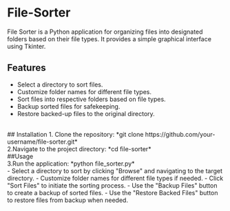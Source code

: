 # File-Sorter

File Sorter is a Python application for organizing files into designated folders based on their file types. It provides a simple graphical interface using Tkinter.
<br>
## Features
- Select a directory to sort files.
- Customize folder names for different file types.
- Sort files into respective folders based on file types.
- Backup sorted files for safekeeping.
- Restore backed-up files to the original directory.
<br>
## Installation
1. Clone the repository:
   *git clone https://github.com/your-username/file-sorter.git*
   <br>
2.Navigate to the project directory:
  *cd file-sorter*
<br>
##Usage
<br>
3.Run the application:
  *python file_sorter.py*
<br>
  - Select a directory to sort by clicking "Browse" and navigating to the target directory.
  - Customize folder names for different file types if needed.
  - Click "Sort Files" to initiate the sorting process.
  - Use the "Backup Files" button to create a backup of sorted files.
  - Use the "Restore Backed Files" button to restore files from backup when needed.

